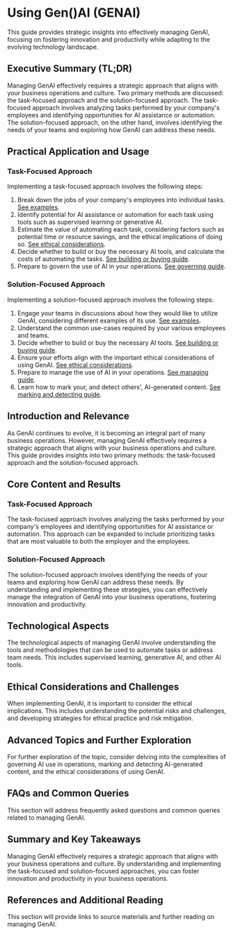# Using Gen()AI (GENAI)

This guide provides strategic insights into effectively managing GenAI, focusing on fostering innovation and productivity while adapting to the evolving technology landscape. 

## Executive Summary (TL;DR)

Managing GenAI effectively requires a strategic approach that aligns with your business operations and culture. Two primary methods are discussed: the task-focused approach and the solution-focused approach. The task-focused approach involves analyzing tasks performed by your company's employees and identifying opportunities for AI assistance or automation. The solution-focused approach, on the other hand, involves identifying the needs of your teams and exploring how GenAI can address these needs. 

## Practical Application and Usage

### Task-Focused Approach

Implementing a task-focused approach involves the following steps:

1. Break down the jobs of your company's employees into individual tasks. [See examples](examples/by_modality/index.md).
2. Identify potential for AI assistance or automation for each task using tools such as supervised learning or generative AI.
3. Estimate the value of automating each task, considering factors such as potential time or resource savings, and the ethical implications of doing so. [See ethical considerations](ethically/index.md).
4. Decide whether to build or buy the necessary AI tools, and calculate the costs of automating the tasks. [See building or buying guide](building_and_buying.md).
5. Prepare to govern the use of AI in your operations. [See governing guide](governing/index.md).

### Solution-Focused Approach

Implementing a solution-focused approach involves the following steps:

1. Engage your teams in discussions about how they would like to utilize GenAI, considering different examples of its use. [See examples](examples/index.md).
2. Understand the common use-cases required by your various employees and teams.
3. Decide whether to build or buy the necessary AI tools. [See building or buying guide](building_and_buying.md).
4. Ensure your efforts align with the important ethical considerations of using GenAI. [See ethical considerations](ethically/index.md).
5. Prepare to manage the use of AI in your operations. [See managing guide](managing/index.md).
6. Learn how to mark your, and detect others', AI-generated content. [See marking and detecting guide](marking_and_detecting.md).

## Introduction and Relevance

As GenAI continues to evolve, it is becoming an integral part of many business operations. However, managing GenAI effectively requires a strategic approach that aligns with your business operations and culture. This guide provides insights into two primary methods: the task-focused approach and the solution-focused approach. 

## Core Content and Results

### Task-Focused Approach

The task-focused approach involves analyzing the tasks performed by your company's employees and identifying opportunities for AI assistance or automation. This approach can be expanded to include prioritizing tasks that are most valuable to both the employer and the employees. 

### Solution-Focused Approach

The solution-focused approach involves identifying the needs of your teams and exploring how GenAI can address these needs. By understanding and implementing these strategies, you can effectively manage the integration of GenAI into your business operations, fostering innovation and productivity.

## Technological Aspects

The technological aspects of managing GenAI involve understanding the tools and methodologies that can be used to automate tasks or address team needs. This includes supervised learning, generative AI, and other AI tools. 

## Ethical Considerations and Challenges

When implementing GenAI, it is important to consider the ethical implications. This includes understanding the potential risks and challenges, and developing strategies for ethical practice and risk mitigation. 

## Advanced Topics and Further Exploration

For further exploration of the topic, consider delving into the complexities of governing AI use in operations, marking and detecting AI-generated content, and the ethical considerations of using GenAI.

## FAQs and Common Queries

This section will address frequently asked questions and common queries related to managing GenAI.

## Summary and Key Takeaways

Managing GenAI effectively requires a strategic approach that aligns with your business operations and culture. By understanding and implementing the task-focused and solution-focused approaches, you can foster innovation and productivity in your business operations.

## References and Additional Reading

This section will provide links to source materials and further reading on managing GenAI.